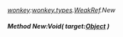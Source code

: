 _[wonkey](../../modules/wonkey/wonkey-module.md):[wonkey.types](../../modules/wonkey/wonkey-types.md).[WeakRef](../../modules/wonkey/wonkey-types-weakref.md).New_
##### Method New:Void( target:[Object](../../modules/wonkey/wonkey-types-object.md) )
